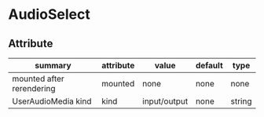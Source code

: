 # AudioSelect

## Attribute

| summary                   | attribute | value        | default | type   |
| ------------------------- | --------- | ------------ | ------- | ------ |
| mounted after rerendering | mounted   | none         | none    | none   |
| UserAudioMedia kind       | kind      | input/output | none    | string |

